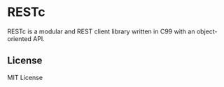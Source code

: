 # RESTc
RESTc is a modular and REST client library written in C99 with an object-oriented API.

## License
MIT License

